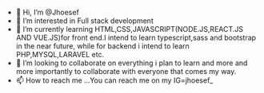 - 👋 Hi, I’m @Jhoesef
- 👀 I’m interested in Full stack development
- 🌱 I’m currently learning HTML,CSS,JAVASCRIPT(NODE.JS,REACT.JS AND VUE.JS)for front end.I intend to learn typescript,sass and bootstrap in the near future, while for backend i intend to learn PHP,MYSQL,LARAVEL etc.
- 💞️ I’m looking to collaborate on everything i plan to learn and more and more importantly to collaborate with everyone that comes my way.
- 📫 How to reach me ...You can reach me on my IG=jhoesef_
 <!---
Jhoesef/Jhoesef is a ✨ special ✨ repository because its `README.md` (this file) appears on your GitHub profile.
You can click the Preview link to take a look at your changes.
--->
